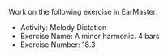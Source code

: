 Work on the following exercise in EarMaster:
- Activity: Melody Dictation
- Exercise Name: A minor harmonic. 4 bars
- Exercise Number: 18.3
